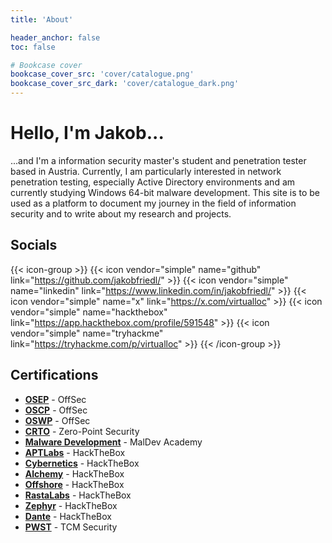 ```yaml
---
title: 'About'

header_anchor: false
toc: false

# Bookcase cover
bookcase_cover_src: 'cover/catalogue.png'
bookcase_cover_src_dark: 'cover/catalogue_dark.png'
---
```


# Hello, I'm **Jakob**...

...and I'm a information security master's student and penetration tester based in Austria. Currently, I am particularly interested in network penetration testing, especially Active Directory environments and am currently studying Windows 64-bit malware development. This site is to be used as a platform to document my journey in the field of information security and to write about my research and projects. 

## Socials

{{< icon-group >}}
{{< icon vendor="simple" name="github" link="https://github.com/jakobfriedl/" >}}
{{< icon vendor="simple" name="linkedin" link="https://www.linkedin.com/in/jakobfriedl/" >}}
{{< icon vendor="simple" name="x" link="https://x.com/virtualloc" >}}
{{< icon vendor="simple" name="hackthebox" link="https://app.hackthebox.com/profile/591548" >}}
{{< icon vendor="simple" name="tryhackme" link="https://tryhackme.com/p/virtualloc" >}}
{{< /icon-group >}}

## Certifications

- [**OSEP**](https://www.credential.net/6b6045cd-be9b-460b-bcb8-746d2aa1e13e#gs.hjw4eh) - OffSec
- [**OSCP**](https://www.credential.net/8db1869a-e535-4a32-bbdd-7d3352f2fef4#gs.c19803) - OffSec
- [**OSWP**](https://credentials.offsec.com/a330ba43-0c88-4821-be4a-800a86a594d2) - OffSec
- [**CRTO**](https://certs.zeropointsecurity.co.uk/fe4f999f-47c7-47f4-83be-c874ccddf6fa) - Zero-Point Security
- [**Malware Development**](/certs/MalDevAcademy.pdf) - MalDev Academy
- [**APTLabs**](/certs/APTLabs.pdf) - HackTheBox
- [**Cybernetics**](/certs/Cybernetics.pdf) - HackTheBox
- [**Alchemy**](/certs/Alchemy.pdf) - HackTheBox
- [**Offshore**](/certs/Offshore.pdf) - HackTheBox
- [**RastaLabs**](/certs/RastaLabs.pdf) - HackTheBox
- [**Zephyr**](/certs/Zephyr.pdf) - HackTheBox
- [**Dante**](/certs/Dante.pdf) - HackTheBox
- [**PWST**](/certs/PWST.pdf) - TCM Security
